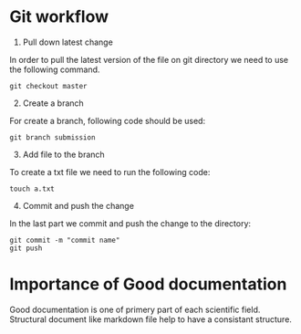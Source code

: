 # Git workflow
1. Pull down latest change

In order to pull the latest version of the file on git directory we need to use the following command.

```
git checkout master
```
2. Create a branch

For create a branch, following code should be used:

```
git branch submission
```

3. Add file to the branch

To create a txt file we need to run the following code:

```
touch a.txt
```

4. Commit and push the change

In the last part we commit and push the change to the directory:

```
git commit -m "commit name"
git push
```
# Importance of Good documentation

Good documentation is one of primery part of each scientific field. Structural document like markdown file help to have a consistant structure. 

